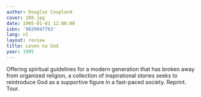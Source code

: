 ```yaml
---
author: Douglas Coupland
cover: 288.jpg
date: 1995-01-01 12:00:00
isbn: '9029047763'
lang: nl
layout: review
title: Leven na God
year: 1995
---
```

Offering spiritual guidelines for a modern generation that has   broken away from organized religion, a collection of inspirational   stories seeks to reintroduce God as a supportive figure in a fast-paced   society. Reprint. Tour.
